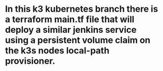 # In this k3 kubernetes branch there is a terraform main.tf file that will deploy a similar jenkins service using a persistent volume claim on the k3s nodes local-path provisioner.
